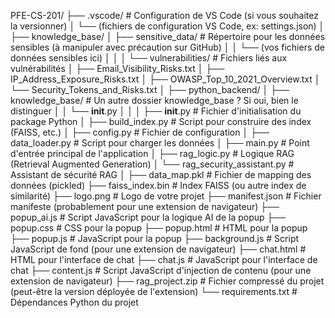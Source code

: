 PFE-CS-201/
├── .vscode/                 # Configuration de VS Code (si vous souhaitez la versionner)
│   └── (fichiers de configuration VS Code, ex: settings.json)
│
├── knowledge_base/
│   ├── sensitive_data/      # Répertoire pour les données sensibles (à manipuler avec précaution sur GitHub)
│   │   └── (vos fichiers de données sensibles ici)
│   │
│   └── vulnerabilities/     # Fichiers liés aux vulnérabilités
│       ├── Email_Visibility_Risks.txt
│       ├── IP_Address_Exposure_Risks.txt
│       ├── OWASP_Top_10_2021_Overview.txt
│       └── Security_Tokens_and_Risks.txt
│
├── python_backend/
│   ├── knowledge_base/      # Un autre dossier knowledge_base ? Si oui, bien le distinguer
│   │   └── __init__.py
│   │
│   ├── __init__.py          # Fichier d'initialisation du package Python
│   ├── build_index.py       # Script pour construire des index (FAISS, etc.)
│   ├── config.py            # Fichier de configuration
│   ├── data_loader.py       # Script pour charger les données
│   ├── main.py              # Point d'entrée principal de l'application
│   ├── rag_logic.py         # Logique RAG (Retrieval Augmented Generation)
│   └── rag_security_assistant.py # Assistant de sécurité RAG
│
├── data_map.pkl             # Fichier de mapping des données (pickled)
├── faiss_index.bin          # Index FAISS (ou autre index de similarité)
├── logo.png                 # Logo de votre projet
├── manifest.json            # Fichier manifeste (probablement pour une extension de navigateur)
├── popup_ai.js              # Script JavaScript pour la logique AI de la popup
├── popup.css                # CSS pour la popup
├── popup.html               # HTML pour la popup
├── popup.js                 # JavaScript pour la popup
├── background.js            # Script JavaScript de fond (pour une extension de navigateur)
├── chat.html                # HTML pour l'interface de chat
├── chat.js                  # JavaScript pour l'interface de chat
├── content.js               # Script JavaScript d'injection de contenu (pour une extension de navigateur)
├── rag_project.zip          # Fichier compressé du projet (peut-être la version déployée de l'extension)
└── requirements.txt         # Dépendances Python du projet
